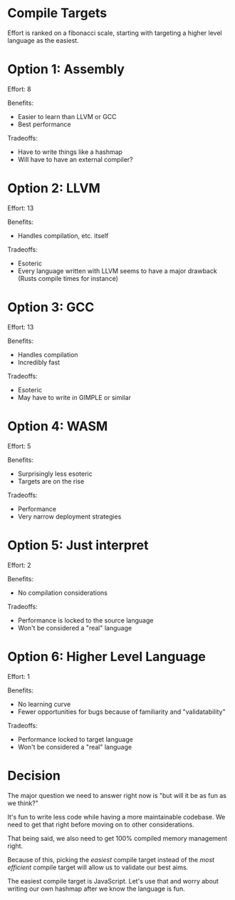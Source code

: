# Compile Targets

Effort is ranked on a fibonacci scale, starting with targeting a higher level language as the easiest.

# Option 1: Assembly

Effort: 8

Benefits:
- Easier to learn than LLVM or GCC
- Best performance

Tradeoffs:
- Have to write things like a hashmap
- Will have to have an external compiler?

# Option 2: LLVM

Effort: 13

Benefits:
- Handles compilation, etc. itself

Tradeoffs:
- Esoteric
- Every language written with LLVM seems to have a major drawback (Rusts compile times for instance)

# Option 3: GCC

Effort: 13

Benefits:
- Handles compilation
- Incredibly fast

Tradeoffs:
- Esoteric
- May have to write *in* GIMPLE or similar

# Option 4: WASM

Effort: 5

Benefits:
- Surprisingly less esoteric
- Targets are on the rise

Tradeoffs:
- Performance
- Very narrow deployment strategies

# Option 5: Just interpret

Effort: 2

Benefits:
- No compilation considerations

Tradeoffs:
- Performance is locked to the source language
- Won't be considered a "real" language

# Option 6: Higher Level Language

Effort: 1

Benefits:
- No learning curve
- Fewer opportunities for bugs because of familiarity and "validatability"

Tradeoffs:
- Performance locked to target language
- Won't be considered a "real" language

# Decision

The major question we need to answer right now is "but will it be as fun as we think?"

It's fun to write less code while having a more maintainable codebase. We need to get that right before moving on to other considerations.

That being said, we also need to get 100% compiled memory management right.

Because of this, picking the *easiest* compile target instead of the *most efficient* compile target will allow us to validate our best aims.

The easiest compile target is JavaScript. Let's use that and worry about writing our own hashmap after we know the language is fun.
